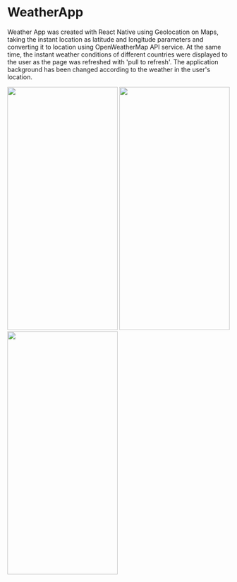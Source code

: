 # WeatherApp

Weather App was created with React Native using Geolocation on Maps, taking the instant location as latitude and longitude parameters and converting it to location using OpenWeatherMap API service.
At the same time, the instant weather conditions of different countries were displayed to the user as the page was refreshed with 'pull to refresh'.
The application background has been changed according to the weather in the user's location.

<img src="https://user-images.githubusercontent.com/77547205/190000468-0c0da331-8996-4048-81ab-cf3f1b894afd.png" height="550" width="250">
<img src="https://user-images.githubusercontent.com/77547205/190000488-f2cea4a0-970b-4ea2-921b-2dfc975f6b1e.png" height="550" width="250">
<img src="https://user-images.githubusercontent.com/77547205/190000504-0a4f1ff2-1fb9-4301-a91f-c23cbf13f5b7.png" height="550" width="250">
